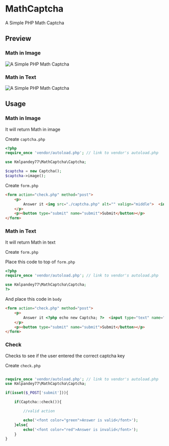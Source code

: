 # MathCaptcha
A Simple PHP Math Captcha



## Preview
### Math in Image
![A Simple PHP Math Captcha](https://raw.githubusercontent.com/kmlpandey77/MathCaptcha/master/PreviewImage.png "Captcha Preview")

### Math in Text
![A Simple PHP Math Captcha](https://raw.githubusercontent.com/kmlpandey77/MathCaptcha/master/PreviewText.png "Captcha Preview")


## Usage

### Math in Image
It will return Math in image

Create `captcha.php`

```php
<?php
require_once 'vendor/autoload.php'; // link to vendor's autoload.php

use Kmlpandey77\MathCaptcha\Captcha;

$captcha = new Captcha();
$captcha->image();
```

Create `form.php`

```html
<form action="check.php" method="post">
    <p>
        Answer it <img src="./captcha.php" alt="" valign="middle">  <input type="text" name="captcha">
    </p>
    <p><button type="submit" name="submit">Submit</button></p>
</form>
```

### Math in Text
It will return Math in text

Create `form.php`

Place this code to top of `form.php`
```php
<?php
require_once 'vendor/autoload.php'; // link to vendor's autoload.php

use Kmlpandey77\MathCaptcha\Captcha;
?>
```

And place this code in `body`
```html
<form action="check.php" method="post">
    <p>
        Answer it <?php echo new Captcha; ?>  <input type="text" name="captcha">
    </p>
    <p><button type="submit" name="submit">Submit</button></p>
</form>
```


### Check
Checks to see if the user entered the correct captcha key

Create `check.php`

```php

require_once 'vendor/autoload.php'; // link to vendor's autoload.php
use Kmlpandey77\MathCaptcha\Captcha;

if(isset($_POST['submit'])){

	if(Captcha::check()){

        //valid action

        echo('<font color="green">Answer is valid</font>');
	}else{
		echo('<font color="red">Answer is invalid</font>');
	}
}
```